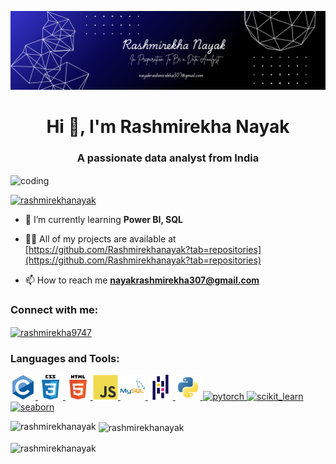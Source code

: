![logo](https://github.com/Rashmirekhanayak/Rashmirekhanayak/blob/main/profile%20banner.png)
<h1 align="center">Hi 👋, I'm Rashmirekha Nayak</h1>
<h3 align="center">A passionate data analyst from India</h3>
<img align="center" alt="coding" width="400" src="https://i.pinimg.com/originals/e7/26/c7/e726c74ac081eed50feee1433d12c998.gif">
<p align="left"> <a href="https://github.com/ryo-ma/github-profile-trophy"><img src="https://github-profile-trophy.vercel.app/?username=rashmirekhanayak" alt="rashmirekhanayak" /></a> </p>

- 🌱 I’m currently learning **Power BI, SQL**

- 👨‍💻 All of my projects are available at [https://github.com/Rashmirekhanayak?tab=repositories](https://github.com/Rashmirekhanayak?tab=repositories)

- 📫 How to reach me **nayakrashmirekha307@gmail.com**

<h3 align="left">Connect with me:</h3>
<p align="left">
<a href="https://instagram.com/rashmirekha9747" target="blank"><img align="center" src="https://raw.githubusercontent.com/rahuldkjain/github-profile-readme-generator/master/src/images/icons/Social/instagram.svg" alt="rashmirekha9747" height="30" width="40" /></a>
</p>

<h3 align="left">Languages and Tools:</h3>
<p align="left"> <a href="https://www.cprogramming.com/" target="_blank" rel="noreferrer"> <img src="https://raw.githubusercontent.com/devicons/devicon/master/icons/c/c-original.svg" alt="c" width="40" height="40"/> </a> <a href="https://www.w3schools.com/css/" target="_blank" rel="noreferrer"> <img src="https://raw.githubusercontent.com/devicons/devicon/master/icons/css3/css3-original-wordmark.svg" alt="css3" width="40" height="40"/> </a> <a href="https://www.w3.org/html/" target="_blank" rel="noreferrer"> <img src="https://raw.githubusercontent.com/devicons/devicon/master/icons/html5/html5-original-wordmark.svg" alt="html5" width="40" height="40"/> </a> <a href="https://developer.mozilla.org/en-US/docs/Web/JavaScript" target="_blank" rel="noreferrer"> <img src="https://raw.githubusercontent.com/devicons/devicon/master/icons/javascript/javascript-original.svg" alt="javascript" width="40" height="40"/> </a> <a href="https://www.mysql.com/" target="_blank" rel="noreferrer"> <img src="https://raw.githubusercontent.com/devicons/devicon/master/icons/mysql/mysql-original-wordmark.svg" alt="mysql" width="40" height="40"/> </a> <a href="https://pandas.pydata.org/" target="_blank" rel="noreferrer"> <img src="https://raw.githubusercontent.com/devicons/devicon/2ae2a900d2f041da66e950e4d48052658d850630/icons/pandas/pandas-original.svg" alt="pandas" width="40" height="40"/> </a> <a href="https://www.python.org" target="_blank" rel="noreferrer"> <img src="https://raw.githubusercontent.com/devicons/devicon/master/icons/python/python-original.svg" alt="python" width="40" height="40"/> </a> <a href="https://pytorch.org/" target="_blank" rel="noreferrer"> <img src="https://www.vectorlogo.zone/logos/pytorch/pytorch-icon.svg" alt="pytorch" width="40" height="40"/> </a> <a href="https://scikit-learn.org/" target="_blank" rel="noreferrer"> <img src="https://upload.wikimedia.org/wikipedia/commons/0/05/Scikit_learn_logo_small.svg" alt="scikit_learn" width="40" height="40"/> </a> <a href="https://seaborn.pydata.org/" target="_blank" rel="noreferrer"> <img src="https://seaborn.pydata.org/_images/logo-mark-lightbg.svg" alt="seaborn" width="40" height="40"/> </a> </p>

<p><img align="left" src="https://github-readme-stats.vercel.app/api/top-langs?username=rashmirekhanayak&show_icons=true&locale=en&layout=compact" alt="rashmirekhanayak" /></p>

<p>&nbsp;<img align="center" src="https://github-readme-stats.vercel.app/api?username=rashmirekhanayak&show_icons=true&locale=en" alt="rashmirekhanayak" /></p>

<p><img align="center" src="https://github-readme-streak-stats.herokuapp.com/?user=rashmirekhanayak&" alt="rashmirekhanayak" /></p>
